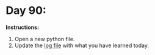 # Day 90: 
**Instructions:** 
1. Open a new python file.
2. Update the [log file](../../log.md) with what you have learned today.
